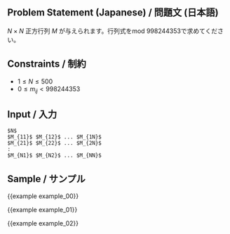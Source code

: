 Problem Statement (Japanese) / 問題文 (日本語)
---------

$N \times N$ 正方行列 $M$ が与えられます。行列式をmod 998244353で求めてください。

Constraints / 制約
---------

- $1 \leq N \leq 500$
- $0 \leq m_{ij} < 998244353$

Input / 入力
---------

```
$N$
$M_{11}$ $M_{12}$ ... $M_{1N}$
$M_{21}$ $M_{22}$ ... $M_{2N}$
:
$M_{N1}$ $M_{N2}$ ... $M_{NN}$
```

Sample / サンプル
---------

{{example example_00}}

{{example example_01}}

{{example example_02}}
